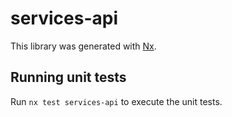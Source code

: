 # services-api

This library was generated with [Nx](https://nx.dev).

## Running unit tests

Run `nx test services-api` to execute the unit tests.
